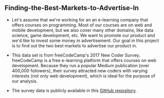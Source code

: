 ## Finding-the-Best-Markets-to-Advertise-In
- Let's assume that we're working for an an e-learning company that offers courses on programming. Most of our courses are on web and mobile development, but we also cover many other domains, like data science, game development, etc. We want to promote our product and we'd like to invest some money in advertisement. Our goal in this project is to find out the two best markets to advertise our product in.

- This data set is from freeCodeCamp's 2017 New Coder Survey. freeCodeCamp is a free e-learning platform that offers courses on web development. Because they run a popular Medium publication (over 400,000 followers), their survey attracted new coders with varying interests (not only web development), which is ideal for the purpose of our analysis.

- The survey data is publicly available in this [GitHub repository](https://github.com/freeCodeCamp/2017-new-coder-survey).

